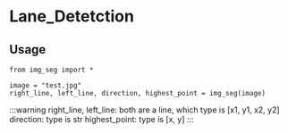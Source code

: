 # Lane_Detetction

## Usage

```python=
from img_seg import *

image = "test.jpg"
right_line, left_line, direction, highest_point = img_seg(image)

```

:::warning
right_line, left_line: both are a line, which type is [x1, y1, x2, y2]
direction: type is str
highest_point: type is [x, y]
:::
